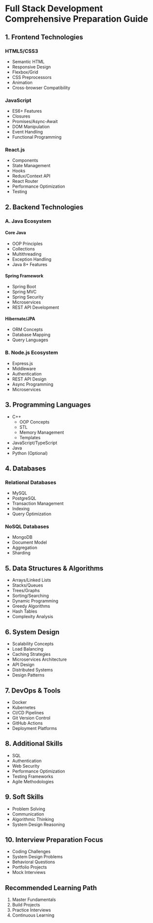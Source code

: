 # Full Stack Development Comprehensive Preparation Guide

## 1. Frontend Technologies

### HTML5/CSS3

- Semantic HTML
- Responsive Design
- Flexbox/Grid
- CSS Preprocessors
- Animation
- Cross-browser Compatibility

### JavaScript

- ES6+ Features
- Closures
- Promises/Async-Await
- DOM Manipulation
- Event Handling
- Functional Programming

### React.js

- Components
- State Management
- Hooks
- Redux/Context API
- React Router
- Performance Optimization
- Testing

## 2. Backend Technologies

### A. Java Ecosystem

#### Core Java

- OOP Principles
- Collections
- Multithreading
- Exception Handling
- Java 8+ Features

#### Spring Framework

- Spring Boot
- Spring MVC
- Spring Security
- Microservices
- REST API Development

#### Hibernate/JPA

- ORM Concepts
- Database Mapping
- Query Languages

### B. Node.js Ecosystem

- Express.js
- Middleware
- Authentication
- REST API Design
- Async Programming
- Microservices

## 3. Programming Languages

- C++
  - OOP Concepts
  - STL
  - Memory Management
  - Templates
- JavaScript/TypeScript
- Java
- Python (Optional)

## 4. Databases

### Relational Databases

- MySQL
- PostgreSQL
- Transaction Management
- Indexing
- Query Optimization

### NoSQL Databases

- MongoDB
- Document Model
- Aggregation
- Sharding

## 5. Data Structures & Algorithms

- Arrays/Linked Lists
- Stacks/Queues
- Trees/Graphs
- Sorting/Searching
- Dynamic Programming
- Greedy Algorithms
- Hash Tables
- Complexity Analysis

## 6. System Design

- Scalability Concepts
- Load Balancing
- Caching Strategies
- Microservices Architecture
- API Design
- Distributed Systems
- Design Patterns

## 7. DevOps & Tools

- Docker
- Kubernetes
- CI/CD Pipelines
- Git Version Control
- GitHub Actions
- Deployment Platforms

## 8. Additional Skills

- SQL
- Authentication
- Web Security
- Performance Optimization
- Testing Frameworks
- Agile Methodologies

## 9. Soft Skills

- Problem Solving
- Communication
- Algorithmic Thinking
- System Design Reasoning

## 10. Interview Preparation Focus

- Coding Challenges
- System Design Problems
- Behavioral Questions
- Portfolio Projects
- Mock Interviews

## Recommended Learning Path

1. Master Fundamentals
2. Build Projects
3. Practice Interviews
4. Continuous Learning

